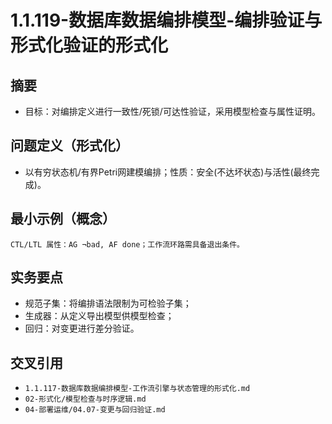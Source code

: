 ﻿# 1.1.119-数据库数据编排模型-编排验证与形式化验证的形式化

## 摘要

- 目标：对编排定义进行一致性/死锁/可达性验证，采用模型检查与属性证明。

## 问题定义（形式化）

- 以有穷状态机/有界Petri网建模编排；性质：安全(不达坏状态)与活性(最终完成)。

## 最小示例（概念）

```text
CTL/LTL 属性：AG ¬bad, AF done；工作流环路需具备退出条件。
```

## 实务要点

- 规范子集：将编排语法限制为可检验子集；
- 生成器：从定义导出模型供模型检查；
- 回归：对变更进行差分验证。

## 交叉引用

- `1.1.117-数据库数据编排模型-工作流引擎与状态管理的形式化.md`
- `02-形式化/模型检查与时序逻辑.md`
- `04-部署运维/04.07-变更与回归验证.md`
